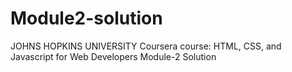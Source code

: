 # Module2-solution
JOHNS HOPKINS UNIVERSITY Coursera course: HTML, CSS, and Javascript for Web Developers Module-2 Solution
